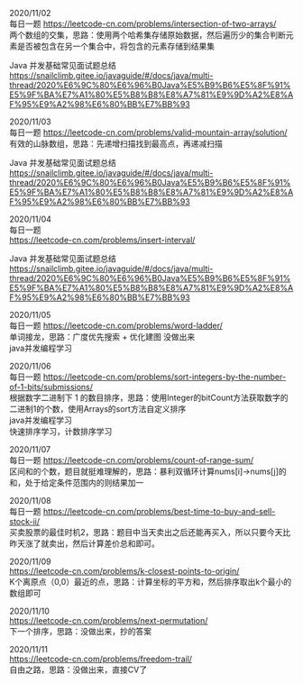 2020/11/02  
每日一题
https://leetcode-cn.com/problems/intersection-of-two-arrays/  
两个数组的交集，思路：使用两个哈希集存储原始数据，然后遍历少的集合判断元素是否被包含在另一个集合中，将包含的元素存储到结果集

Java 并发基础常见面试题总结  
https://snailclimb.gitee.io/javaguide/#/docs/java/multi-thread/2020%E6%9C%80%E6%96%B0Java%E5%B9%B6%E5%8F%91%E5%9F%BA%E7%A1%80%E5%B8%B8%E8%A7%81%E9%9D%A2%E8%AF%95%E9%A2%98%E6%80%BB%E7%BB%93

2020/11/03  
每日一题
https://leetcode-cn.com/problems/valid-mountain-array/solution/  
有效的山脉数组，思路：先递增扫描找到最高点，再递减扫描

Java 并发基础常见面试题总结  
https://snailclimb.gitee.io/javaguide/#/docs/java/multi-thread/2020%E6%9C%80%E6%96%B0Java%E5%B9%B6%E5%8F%91%E5%9F%BA%E7%A1%80%E5%B8%B8%E8%A7%81%E9%9D%A2%E8%AF%95%E9%A2%98%E6%80%BB%E7%BB%93

2020/11/04  
每日一题  
https://leetcode-cn.com/problems/insert-interval/

Java 并发基础常见面试题总结  
https://snailclimb.gitee.io/javaguide/#/docs/java/multi-thread/2020%E6%9C%80%E6%96%B0Java%E5%B9%B6%E5%8F%91%E5%9F%BA%E7%A1%80%E5%B8%B8%E8%A7%81%E9%9D%A2%E8%AF%95%E9%A2%98%E6%80%BB%E7%BB%93

2020/11/05  
每日一题
https://leetcode-cn.com/problems/word-ladder/  
单词接龙，思路：广度优先搜索 + 优化建图  没做出来  
java并发编程学习

2020/11/06  
每日一题
https://leetcode-cn.com/problems/sort-integers-by-the-number-of-1-bits/submissions/  
根据数字二进制下 1 的数目排序，思路：使用Integer的bitCount方法获取数字的二进制1的个数，使用Arrays的sort方法自定义排序  
java并发编程学习  
快速排序学习，计数排序学习  

2020/11/07  
每日一题
https://leetcode-cn.com/problems/count-of-range-sum/  
区间和的个数，题目就挺难理解的，思路：暴利双循环计算nums[i]->nums[j]的和，处于给定条件范围内的则结果加一

2020/11/08  
每日一题
https://leetcode-cn.com/problems/best-time-to-buy-and-sell-stock-ii/  
买卖股票的最佳时机2，思路：题目中当天卖出之后还能再买入，所以只要今天比昨天涨了就卖出，然后计算差价总和即可。

2020/11/09  
https://leetcode-cn.com/problems/k-closest-points-to-origin/  
K个离原点（0,0）最近的点，思路：计算坐标的平方和，然后排序取出k个最小的数组即可

2020/11/10   
https://leetcode-cn.com/problems/next-permutation/  
下一个排序，思路：没做出来，抄的答案  

2020/11/11  
https://leetcode-cn.com/problems/freedom-trail/  
自由之路，思路：没做出来，直接CV了  


 

